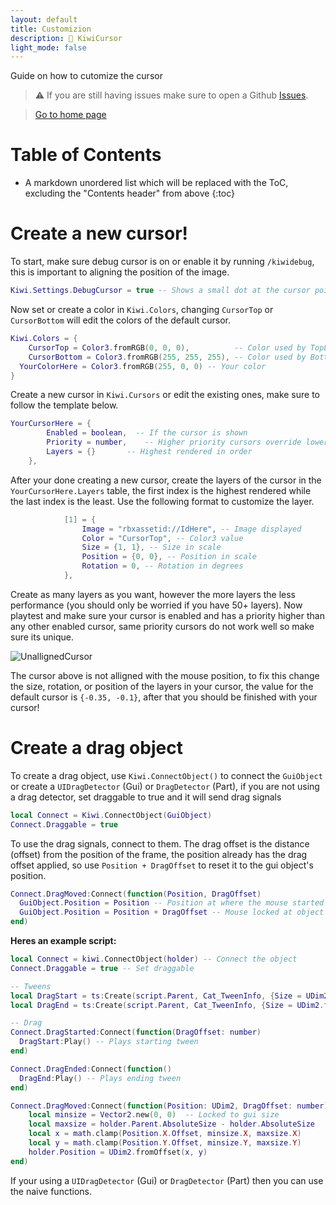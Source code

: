 ```yaml
---
layout: default
title: Customizion
description: 🥝 KiwiCursor
light_mode: false
---
```


Guide on how to cutomize the cursor

> ⚠️ If you are still having issues make sure to open a Github [Issues](https://github.com/TextibIe/kiwicursor/issues).

> [Go to home page](./)

# Table of Contents

* A markdown unordered list which will be replaced with the ToC, excluding the "Contents header" from above
{:toc}

# Create a new cursor!

To start, make sure debug cursor is on or enable it by running ``/kiwidebug``, this is important to aligning the position of the image.

```lua
Kiwi.Settings.DebugCursor = true -- Shows a small dot at the cursor point
```

Now set or create a color in ``Kiwi.Colors``, changing ``CursorTop`` or ``CursorBottom`` will edit the colors of the default cursor.

```lua
Kiwi.Colors = {
	CursorTop = Color3.fromRGB(0, 0, 0),          -- Color used by TopLayer
	CursorBottom = Color3.fromRGB(255, 255, 255), -- Color used by BottomLayer
  YourColorHere = Color3.fromRGB(255, 0, 0) -- Your color
}
```

Create a new cursor in ``Kiwi.Cursors`` or edit the existing ones, make sure to follow the template below.

```lua
YourCursorHere = {
		Enabled = boolean,  -- If the cursor is shown
		Priority = number,    -- Higher priority cursors override lower priority cursors
		Layers = {}       -- Highest rendered in order
	},
```

After your done creating a new cursor, create the layers of the cursor in the ``YourCursorHere.Layers`` table, the first index is the highest rendered while the last index is the least. Use the following format to customize the layer.

```lua	
			[1] = {
				Image = "rbxassetid://IdHere", -- Image displayed
				Color = "CursorTop", -- Color3 value
				Size = {1, 1}, -- Size in scale
				Position = {0, 0}, -- Position in scale
				Rotation = 0, -- Rotation in degrees
			},
```

Create as many layers as you want, however the more layers the less performance (you should only be worried if you have 50+ layers). Now playtest and make sure your cursor is enabled and has a priority higher than any other enabled cursor, same priority cursors do not work well so make sure its unique.

![UnallignedCursor](https://i.ibb.co/1fW0gBbc/Screenshot-2025-03-09-at-7-27-29-AM.png)

The cursor above is not alligned with the mouse position, to fix this change the size, rotation, or position of the layers in your cursor, the value for the default cursor is ``{-0.35, -0.1}``, after that you should be finished with your cursor!

# Create a drag object


To create a drag object, use ``Kiwi.ConnectObject()`` to connect the ``GuiObject`` or create a ``UIDragDetector`` (Gui) or ``DragDetector`` (Part), if you are not using a drag detector, set draggable to true and it will send drag signals

```lua
local Connect = Kiwi.ConnectObject(GuiObject)
Connect.Draggable = true
```

To use the drag signals, connect to them. The drag offset is the distance (offset) from the position of the frame, the position already has the drag offset applied, so use ``Position + DragOffset`` to reset it to the gui object's position.

```lua
Connect.DragMoved:Connect(function(Position, DragOffset)
  GuiObject.Position = Position -- Position at where the mouse started the grab
  GuiObject.Position = Position + DragOffset -- Mouse locked at object's position
end)
```

**Heres an example script:**

```lua
local Connect = kiwi.ConnectObject(holder) -- Connect the object
Connect.Draggable = true -- Set draggable

-- Tweens
local DragStart = ts:Create(script.Parent, Cat_TweenInfo, {Size = UDim2.fromScale(1, 0.7)})
local DragEnd = ts:Create(script.Parent, Cat_TweenInfo, {Size = UDim2.fromScale(1, 1)})

-- Drag
Connect.DragStarted:Connect(function(DragOffset: number) 
  DragStart:Play() -- Plays starting tween
end)

Connect.DragEnded:Connect(function() 
  DragEnd:Play() -- Plays ending tween
end)

Connect.DragMoved:Connect(function(Position: UDim2, DragOffset: number)
	local minsize = Vector2.new(0, 0)  -- Locked to gui size
	local maxsize = holder.Parent.AbsoluteSize - holder.AbsoluteSize
	local x = math.clamp(Position.X.Offset, minsize.X, maxsize.X)
	local y = math.clamp(Position.Y.Offset, minsize.Y, maxsize.Y)
	holder.Position = UDim2.fromOffset(x, y)
end)
```

If your using a ``UIDragDetector`` (Gui) or ``DragDetector`` (Part) then you can use the naive functions.
